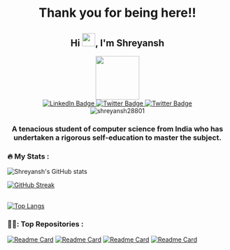 <h1 align="center">Thank you for being here!!</h1>
<h2 align="center">Hi <img src="https://media.giphy.com/media/hvRJCLFzcasrR4ia7z/giphy.gif" width="30px"/>, I'm Shreyansh</h1>

<div id="header" align="center">
  <img src="https://media.giphy.com/media/M9gbBd9nbDrOTu1Mqx/giphy.gif" width="100"/>
</div>
<div id="badges" align="center">
  <a href="https://www.linkedin.com/in/shreyansh-patel-01036a210/">
    <img src="https://img.shields.io/badge/LinkedIn-blue?style=for-the-badge&logo=linkedin&logoColor=white" alt="LinkedIn Badge"/>
  </a>
  <a href="mailto:shreyanshpatel282002@gmail.com">
    <img src="https://img.shields.io/badge/mail-red?style=for-the-badge&logo=gmail&logoColor=white" alt="Twitter Badge"/>
  </a>
  <a href="https://twitter.com/ShreyanshP61670">
    <img src="https://img.shields.io/badge/Twitter-blue?style=for-the-badge&logo=twitter&logoColor=white" alt="Twitter Badge"/>
  </a>
</div>
<div id="badges" align="center">
   <img src="https://komarev.com/ghpvc/?username=shreyansh28801&style=flat-square&color=green" alt="shreyansh28801" />
</div>
<h3 align="center">A tenacious student of computer science from India who has undertaken a rigorous self-education to master the subject.</h3>


### :fire: My Stats :

![Shreyansh's GitHub stats](https://github-readme-stats-sigma-five.vercel.app/api?username=shreyansh28801&show_icons=true&theme=radical)

[![GitHub Streak](http://github-readme-streak-stats.herokuapp.com?user=shreyansh28801&theme=dark&background=000000)](https://git.io/streak-stats)<br><br>

[![Top Langs](https://github-readme-stats-sigma-five.vercel.app/api/top-langs/?username=shreyansh28801&hide_progress=true)](https://github.com/shreyansh28801/github-readme-stats)


### 👨‍💻: Top Repositories :

[![Readme Card](https://github-readme-stats-sigma-five.vercel.app/api/pin/?username=shreyansh28801&repo=AICTE-Chatbot)](https://github.com/shreyansh28801/AICTE-Chatbot)
[![Readme Card](https://github-readme-stats-sigma-five.vercel.app/api/pin/?username=shreyansh28801&repo=Student-Registration-System)](https://github.com/shreyansh28801/Student-Registration-System)
[![Readme Card](https://github-readme-stats-sigma-five.vercel.app/api/pin/?username=shreyansh28801&repo=AddmisionPredictionModel)](https://github.com/shreyansh28801/AddmisionPredictionModel)
[![Readme Card](https://github-readme-stats-sigma-five.vercel.app/api/pin/?username=shreyansh28801&repo=Playing-With-Graph-in-Physics)](https://github.com/shreyansh28801/Playing-With-Graph-in-Physics)
